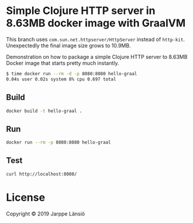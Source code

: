 # Simple Clojure HTTP server in 8.63MB docker image with GraalVM

This branch uses `com.sun.net.httpserver/HttpServer` instead of `http-kit`. Unexpectedly the
final image size grows to 10.9MB. 

Demonstration on how to package a simple Clojure HTTP server to 8.63MB Docker image
that starts pretty much instantly.

```bash
$ time docker run --rm -d -p 8080:8080 hello-graal
0.04s user 0.02s system 8% cpu 0.697 total
```

## Build

```bash
docker build -t hello-graal .
```

## Run

```bash
docker run --rm -p 8080:8080 hello-graal
```

## Test

```bash
curl http://localhost:8080/
```

# License

Copyright © 2019 Jarppe Länsiö
